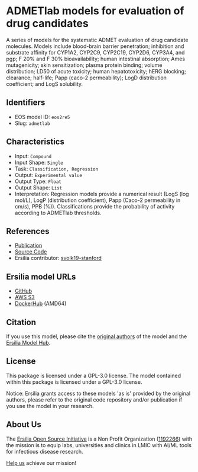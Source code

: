 # ADMETlab models for evaluation of drug candidates

A series of models for the systematic ADMET evaluation of drug candidate molecules. Models include blood-brain barrier penetration; inhibition and substrate affinity for CYP1A2, CYP2C9, CYP2C19, CYP2D6, CYP3A4, and pgp; F 20% and F 30% bioavailability; human intestinal absorption; Ames mutagenicity; skin sensitization; plasma protein binding; volume distribution; LD50 of acute toxicity; human hepatotoxicity; hERG blocking; clearance; half-life; Papp (caco-2 permeability); LogD distribution coefficient; and LogS solubility.

## Identifiers

* EOS model ID: `eos2re5`
* Slug: `admetlab`

## Characteristics

* Input: `Compound`
* Input Shape: `Single`
* Task: `Classification, Regression`
* Output: `Experimental value`
* Output Type: `Float`
* Output Shape: `List`
* Interpretation: Regression models provide a numerical result (LogS (log mol/L), LogP (distribution coefficient), Papp (Caco-2 permeability in cm/s), PPB (%)). Classifications provide the probability of activity according to ADMETlab thresholds.

## References

* [Publication](https://jcheminf.biomedcentral.com/articles/10.1186/s13321-018-0283-x)
* [Source Code](https://github.com/ifyoungnet/ADMETlab)
* Ersilia contributor: [svolk19-stanford ](https://github.com/svolk19-stanford )

## Ersilia model URLs
* [GitHub](https://github.com/ersilia-os/eos2re5)
* [AWS S3](https://ersilia-models-zipped.s3.eu-central-1.amazonaws.com/eos2re5.zip)
* [DockerHub](https://hub.docker.com/r/ersiliaos/eos2re5) (AMD64)

## Citation

If you use this model, please cite the [original authors](https://jcheminf.biomedcentral.com/articles/10.1186/s13321-018-0283-x) of the model and the [Ersilia Model Hub](https://github.com/ersilia-os/ersilia/blob/master/CITATION.cff).

## License

This package is licensed under a GPL-3.0 license. The model contained within this package is licensed under a GPL-3.0 license.

Notice: Ersilia grants access to these models 'as is' provided by the original authors, please refer to the original code repository and/or publication if you use the model in your research.

## About Us

The [Ersilia Open Source Initiative](https://ersilia.io) is a Non Profit Organization ([1192266](https://register-of-charities.charitycommission.gov.uk/charity-search/-/charity-details/5170657/full-print)) with the mission is to equip labs, universities and clinics in LMIC with AI/ML tools for infectious disease research.

[Help us](https://www.ersilia.io/donate) achieve our mission!